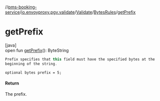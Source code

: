 //[pms-booking-service](../../../../index.md)/[io.envoyproxy.pgv.validate](../../index.md)/[Validate](../index.md)/[BytesRules](index.md)/[getPrefix](get-prefix.md)

# getPrefix

[java]\
open fun [getPrefix](get-prefix.md)(): ByteString

```kotlin
Prefix specifies that this field must have the specified bytes at the
beginning of the string.

```
`optional bytes prefix = 5;`

#### Return

The prefix.